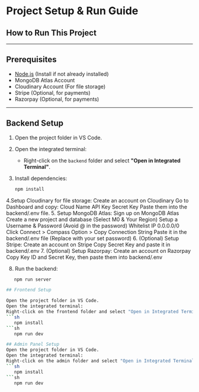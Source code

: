 # Project Setup & Run Guide

## How to Run This Project


---

## Prerequisites

- [Node.js](https://nodejs.org/en/download/) (Install if not already installed)
- MongoDB Atlas Account
- Cloudinary Account (For file storage)
- Stripe (Optional, for payments)
- Razorpay (Optional, for payments)

---

## Backend Setup

1. Open the project folder in VS Code.

2. Open the integrated terminal:

   - Right-click on the `backend` folder and select **"Open in Integrated Terminal"**.

3. Install dependencies:

   ```sh
   npm install

4.Setup Cloudinary for file storage:
Create an account on Cloudinary
Go to Dashboard and copy:
Cloud Name
API Key
Secret Key
Paste them into the backend/.env file.
5. Setup MongoDB Atlas:
Sign up on MongoDB Atlas
Create a new project and database (Select M0 & Your Region)
Setup a Username & Password (Avoid @ in the password)
Whitelist IP 0.0.0.0/0
Click Connect > Compass Option > Copy Connection String
Paste it in the backend/.env file (Replace <password> with your set password)
6. (Optional) Setup Stripe:
Create an account on Stripe
Copy Secret Key and paste it in backend/.env
7. (Optional) Setup Razorpay:
Create an account on Razorpay
Copy Key ID and Secret Key, then paste them into backend/.env

8. Run the backend:

```sh
   npm run server

## Frontend Setup

Open the project folder in VS Code.
Open the integrated terminal:
Right-click on the frontend folder and select "Open in Integrated Terminal".
```sh
   npm install
```sh
   npm run dev

## Admin Panel Setup
Open the project folder in VS Code.
Open the integrated terminal:
Right-click on the admin folder and select "Open in Integrated Terminal".
```sh
   npm install
```sh
   npm run dev






